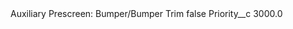 <?xml version="1.0" encoding="UTF-8"?>
<CustomMetadata xmlns="http://soap.sforce.com/2006/04/metadata" xmlns:xsi="http://www.w3.org/2001/XMLSchema-instance" xmlns:xsd="http://www.w3.org/2001/XMLSchema">
    <label>Auxiliary Prescreen: Bumper/Bumper Trim</label>
    <protected>false</protected>
    <values>
        <field>Priority__c</field>
        <value xsi:type="xsd:double">3000.0</value>
    </values>
</CustomMetadata>

